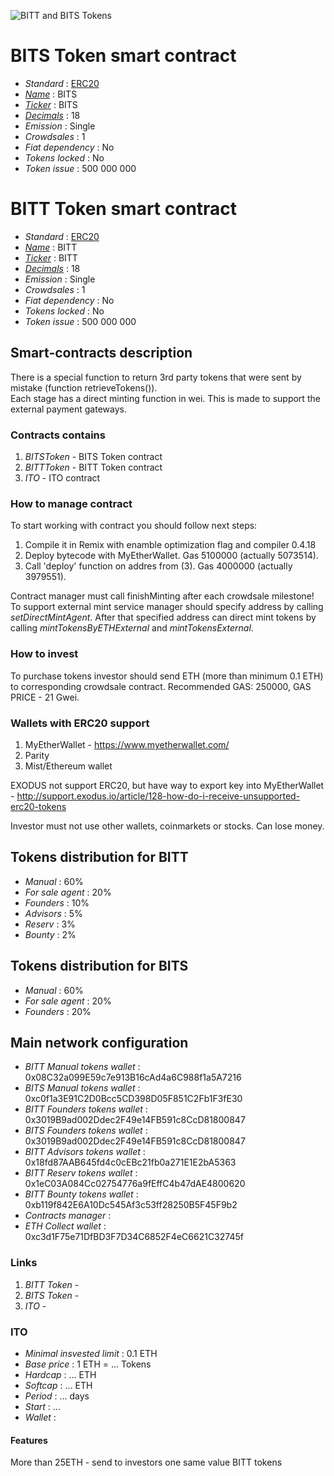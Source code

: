 ![BITT and BITS Tokens](logo.png "BITT and BITS Token")

# BITS Token smart contract

* _Standard_        : [ERC20](https://github.com/ethereum/EIPs/blob/master/EIPS/eip-20.md)
* _[Name](https://github.com/ethereum/EIPs/blob/master/EIPS/eip-20.md#name)_            : BITS
* _[Ticker](https://github.com/ethereum/EIPs/blob/master/EIPS/eip-20.md#symbol)_        : BITS
* _[Decimals](https://github.com/ethereum/EIPs/blob/master/EIPS/eip-20.md#decimals)_    : 18
* _Emission_        : Single
* _Crowdsales_      : 1
* _Fiat dependency_ : No
* _Tokens locked_   : No
* _Token issue_     : 500 000 000

# BITT Token smart contract

* _Standard_        : [ERC20](https://github.com/ethereum/EIPs/blob/master/EIPS/eip-20.md)
* _[Name](https://github.com/ethereum/EIPs/blob/master/EIPS/eip-20.md#name)_            : BITT
* _[Ticker](https://github.com/ethereum/EIPs/blob/master/EIPS/eip-20.md#symbol)_        : BITT
* _[Decimals](https://github.com/ethereum/EIPs/blob/master/EIPS/eip-20.md#decimals)_    : 18
* _Emission_        : Single
* _Crowdsales_      : 1
* _Fiat dependency_ : No
* _Tokens locked_   : No
* _Token issue_     : 500 000 000

## Smart-contracts description

There is a special function to return 3rd party tokens that were sent by mistake (function retrieveTokens()).  
Each stage has a direct minting function in wei. This is made to support the external payment gateways.

### Contracts contains
1. _BITSToken_ - BITS Token contract
2. _BITTToken_ - BITT Token contract
3. _ITO_ - ITO contract

### How to manage contract
To start working with contract you should follow next steps:
1. Compile it in Remix with enamble optimization flag and compiler 0.4.18
2. Deploy bytecode with MyEtherWallet. Gas 5100000 (actually 5073514).
3. Call 'deploy' function on addres from (3). Gas 4000000 (actually 3979551). 

Contract manager must call finishMinting after each crowdsale milestone!
To support external mint service manager should specify address by calling _setDirectMintAgent_. After that specified address can direct mint tokens by calling _mintTokensByETHExternal_ and _mintTokensExternal_.

### How to invest
To purchase tokens investor should send ETH (more than minimum 0.1 ETH) to corresponding crowdsale contract.
Recommended GAS: 250000, GAS PRICE - 21 Gwei.

### Wallets with ERC20 support
1. MyEtherWallet - https://www.myetherwallet.com/
2. Parity 
3. Mist/Ethereum wallet

EXODUS not support ERC20, but have way to export key into MyEtherWallet - http://support.exodus.io/article/128-how-do-i-receive-unsupported-erc20-tokens

Investor must not use other wallets, coinmarkets or stocks. Can lose money.

## Tokens distribution for BITT

* _Manual_          : 60%
* _For sale agent_  : 20%
* _Founders_        : 10%
* _Advisors_        : 5%
* _Reserv_          : 3%
* _Bounty_          : 2%

## Tokens distribution for BITS

* _Manual_          : 60%
* _For sale agent_  : 20%
* _Founders_        : 20%

## Main network configuration 

* _BITT Manual tokens wallet_    : 0x08C32a099E59c7e913B16cAd4a6C988f1a5A7216
* _BITS Manual tokens wallet_    : 0xc0f1a3E91C2D0Bcc5CD398D05F851C2Fb1F3fE30
* _BITT Founders tokens wallet_  : 0x3019B9ad002Ddec2F49e14FB591c8CcD81800847
* _BITS Founders tokens wallet_  : 0x3019B9ad002Ddec2F49e14FB591c8CcD81800847
* _BITT Advisors tokens wallet_  : 0x18fd87AAB645fd4c0cEBc21fb0a271E1E2bA5363
* _BITT Reserv tokens wallet_    : 0x1eC03A084Cc02754776a9fEffC4b47dAE4800620
* _BITT Bounty tokens wallet_    : 0xb119f842E6A10Dc545Af3c53ff28250B5F45F9b2
* _Contracts manager_            :
* _ETH Collect wallet_           : 0xc3d1F75e71DfBD3F7D34C6852F4eC6621C32745f

### Links
1. _BITT Token_ - 
2. _BITS Token_ - 
3. _ITO_ - 


### ITO
* _Minimal insvested limit_     : 0.1 ETH
* _Base price_                  : 1 ETH = ... Tokens
* _Hardcap_                     : ... ETH
* _Softcap_                     : ... ETH
* _Period_                      : ... days
* _Start_                       : ...
* _Wallet_                      : 

#### Features
More than 25ETH - send to investors one same value BITT tokens


